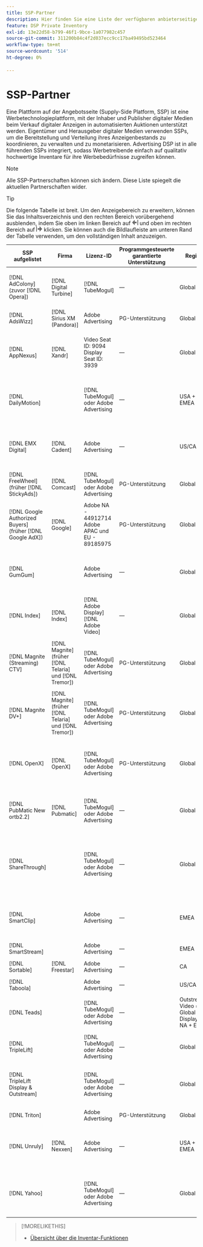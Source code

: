 ```yaml
---
title: SSP-Partner
description: Hier finden Sie eine Liste der verfügbaren anbieterseitigen Plattformen (SSP) und der offenen Exchange-Partner.
feature: DSP Private Inventory
exl-id: 13e22d58-b799-46f1-9bce-1a077982c457
source-git-commit: 311200b84c4f2d037ecc9cc17ba49495bd523464
workflow-type: tm+mt
source-wordcount: '514'
ht-degree: 0%

---
```


# SSP-Partner

Eine Plattform auf der Angebotsseite (Supply-Side Platform, SSP) ist eine Werbetechnologieplattform, mit der Inhaber und Publisher digitaler Medien beim Verkauf digitaler Anzeigen in automatisierten Auktionen unterstützt werden. Eigentümer und Herausgeber digitaler Medien verwenden SSPs, um die Bereitstellung und Verteilung ihres Anzeigenbestands zu koordinieren, zu verwalten und zu monetarisieren. Advertising DSP ist in alle führenden SSPs integriert, sodass Werbetreibende einfach auf qualitativ hochwertige Inventare für ihre Werbebedürfnisse zugreifen können.

>[!NOTE]
>
>Alle SSP-Partnerschaften können sich ändern. Diese Liste spiegelt die aktuellen Partnerschaften wider.

>[!TIP]
>
>Die folgende Tabelle ist breit. Um den Anzeigebereich zu erweitern, können Sie das Inhaltsverzeichnis und den rechten Bereich vorübergehend ausblenden, indem Sie oben im linken Bereich auf ![Linker Bereich ausblenden](/help/dsp/assets/hide-left-pane.png "Linker Bereich ausblenden") und oben im rechten Bereich auf ![Rechter Bereich ausblenden](/help/dsp/assets/hide-right-pane.png "Rechter Bereich ausblenden") klicken. Sie können auch die Bildlaufleiste am unteren Rand der Tabelle verwenden, um den vollständigen Inhalt anzuzeigen.

| SSP aufgelistet | Firma | Lizenz-ID | Programmgesteuerte garantierte Unterstützung | Region | Unterstützte Währung | Unterstütztes Inventar |
| --- | --- | --- | --- | --- | --- | --- |
| [!DNL AdColony] (zuvor [!DNL Opera]) | [!DNL Digital Turbine] | [!DNL TubeMogul] | — | Global | USD | Desktop- und Mobile-Video<br><br>Desktop und Mobilgerät anzeigen |
| [!DNL AdsWizz] | [!DNL Sirius XM (Pandora)] | Adobe Advertising | PG-Unterstützung | Global | USD, EUR, GBP | Audio Desktop und Mobilgeräte |
| [!DNL AppNexus] | [!DNL Xandr] | Video Seat ID: 9094<br>Display Seat ID: 3939 | — | Global | USD | Desktop und Mobile-Video<br><br> Desktop, Mobilgerät und Videofernseher anzeigen |
| [!DNL DailyMotion] |  | [!DNL TubeMogul] oder Adobe Advertising | — | USA + EMEA | USD, EUR | Desktop und Mobile-Video<br><br> Desktop, Mobilgerät und Videofernseher anzeigen |
| [!DNL EMX Digital] | [!DNL Cadent] | Adobe Advertising | — | US/CA | USD | Desktop und Mobile-Video<br><br> Desktop, Mobilgerät und Videofernseher anzeigen |
| [!DNL FreeWheel] (früher [!DNL StickyAds]) | [!DNL Comcast] | [!DNL TubeMogul] oder Adobe Advertising | PG-Unterstützung | Global | USD, EUR, AUD, GBP | Video Desktop, Mobile und CTV |
| [!DNL Google Authorized Buyers] (früher [!DNL Google AdX]) | [!DNL Google] | Adobe NA - 44912714<br>Adobe APAC und EU - 89185975 | PG-Unterstützung | Global | USD, BRL | Audio Desktop und Mobile<br><br>Display Desktop und Mobile<br><br>Video Desktop, Mobile und CTV |
| [!DNL GumGum] |  | Adobe Advertising | — | Global | USD | Desktop- und Mobile-Video<br><br>Desktop und Mobilgerät anzeigen |
| [!DNL Index] | [!DNL Index] | [!DNL Adobe Display]<br>[!DNL Adobe Video] | — | Global | USD | Desktop und Mobile-Video<br><br> Desktop, Mobilgerät und Videofernseher anzeigen |
| [!DNL Magnite (Streaming) CTV] | [!DNL Magnite] (früher [!DNL Telaria] und [!DNL Tremor]) | [!DNL TubeMogul] oder Adobe Advertising | PG-Unterstützung | Global | AUD, USD | Video Desktop, Mobile und CTV |
| [!DNL Magnite DV+] | [!DNL Magnite] (früher [!DNL Telaria] und [!DNL Tremor]) | [!DNL TubeMogul] oder Adobe Advertising | PG-Unterstützung | Global | USD | Audio Desktop und Mobile<br><br>Display Desktop und Mobile<br><br>Video Desktop, Mobile und CTV |
| [!DNL OpenX] | [!DNL OpenX] | [!DNL TubeMogul] oder Adobe Advertising | PG-Unterstützung | Global | USD | Desktop und Mobile-Video<br><br> Desktop, Mobilgerät und Videofernseher anzeigen |
| [!DNL PubMatic New ortb2.2] | [!DNL Pubmatic] | [!DNL TubeMogul] oder Adobe Advertising | — | Global | USD | Desktop und Mobile-Video<br><br> Desktop, Mobilgerät und Videofernseher anzeigen |
| [!DNL ShareThrough] |  | [!DNL TubeMogul] oder Adobe Advertising | — | Global | USD | Desktop und mobiles<br><br>natives Display<br><br>Video Desktop, Mobilgerät und Videoüberwachung anzeigen |
| [!DNL SmartClip] |  | Adobe Advertising | — | EMEA | Alle Währungen | Desktop und Mobile-Video<br><br> Desktop, Mobilgerät und Videofernseher anzeigen |
| [!DNL SmartStream] |  | Adobe Advertising | — | EMEA | EUR, USD | Video Desktop und Mobilgerät |
| [!DNL Sortable] | [!DNL Freestar] | Adobe Advertising | — | CA | USD | Desktop und Mobilgeräte anzeigen |
| [!DNL Taboola] |  | Adobe Advertising | — | US/CA | USD | Video Desktop und Mobilgerät |
| [!DNL Teads] |  | [!DNL TubeMogul] oder Adobe Advertising | — | Outstream-Video = Global<br>Display = NA + EMEA | USD | Desktop- und Mobile-Video<br><br>Desktop und Mobilgerät anzeigen |
| [!DNL TripleLift] |  | [!DNL TubeMogul] oder Adobe Advertising | — | Global | USD | Native Anzeige |
| [!DNL TripleLift Display & Outstream] |  | [!DNL TubeMogul] oder Adobe Advertising | — | Global | USD | Desktop und Mobile-Video<br><br> Desktop, Mobilgerät und Videofernseher anzeigen |
| [!DNL Triton] |  | Adobe Advertising | PG-Unterstützung | Global | USD | Audio Desktop und Mobilgeräte |
| [!DNL Unruly] | [!DNL Nexxen] | Adobe Advertising | — | USA + EMEA | USD | Desktop und Mobile-Video<br><br> Desktop, Mobilgerät und Videofernseher anzeigen |
| [!DNL Yahoo] |  | [!DNL TubeMogul] oder Adobe Advertising | — | Global | USD | Desktop und Mobile-Video<br><br> Desktop, Mobilgerät und Videofernseher anzeigen |

>[!MORELIKETHIS]
>
>* [Übersicht über die Inventar-Funktionen](inventory-overview.md)

